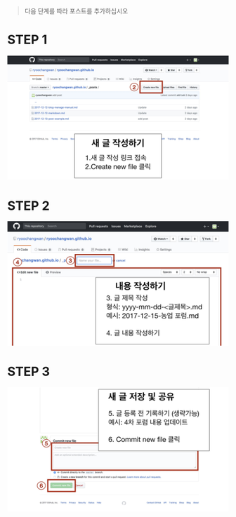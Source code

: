 >다음 단계를 따라 포스트를 추가하십시오

# STEP 1

![메뉴얼1](/assets/manual1-min.jpeg)

# STEP 2

![메뉴얼1](/assets/manual2-min.jpeg)

# STEP 3

![메뉴얼1](/assets/manual3-min.jpeg)
